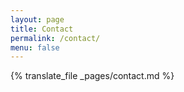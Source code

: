 ```yaml
---
layout: page
title: Contact
permalink: /contact/
menu: false
---
```


{% translate_file _pages/contact.md %}
